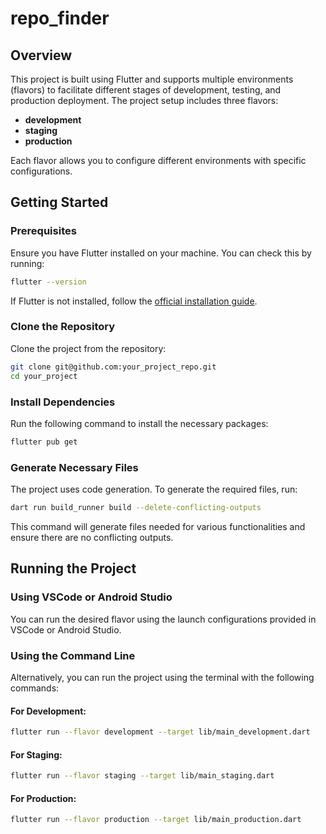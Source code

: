 # repo_finder

## Overview

This project is built using Flutter and supports multiple environments (flavors) to facilitate different stages of development, testing, and production deployment. The project setup includes three flavors:

- **development**
- **staging**
- **production**

Each flavor allows you to configure different environments with specific configurations.

## Getting Started

### Prerequisites

Ensure you have Flutter installed on your machine. You can check this by running:

```bash
flutter --version
```

If Flutter is not installed, follow the [official installation guide](https://flutter.dev/docs/get-started/install).

### Clone the Repository

Clone the project from the repository:

```bash
git clone git@github.com:your_project_repo.git
cd your_project
```

### Install Dependencies

Run the following command to install the necessary packages:

```bash
flutter pub get
```

### Generate Necessary Files

The project uses code generation. To generate the required files, run:

```bash
dart run build_runner build --delete-conflicting-outputs
```

This command will generate files needed for various functionalities and ensure there are no conflicting outputs.

## Running the Project

### Using VSCode or Android Studio

You can run the desired flavor using the launch configurations provided in VSCode or Android Studio.

### Using the Command Line

Alternatively, you can run the project using the terminal with the following commands:

#### For Development:

```bash
flutter run --flavor development --target lib/main_development.dart
```

#### For Staging:

```bash
flutter run --flavor staging --target lib/main_staging.dart
```

#### For Production:

```bash
flutter run --flavor production --target lib/main_production.dart
```
